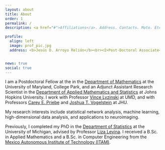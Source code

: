 ```yaml
---
layout: about
title: About
order: 1
permalink: /
description: <a href="#">Affiliations</a>. Address. Contacts. Moto. Etc.

profile:
  align: left
  image: prof_pic.jpg
  address: <b>Jesús D. Arroyo Relión</b><br><I>Post-Doctoral Associate</i><br>University of Maryland<br><i>Adjunct Assistant Research Scientist</i><br>Johns Hopkins University


news: true
social: true
---
```


I am a Postdoctoral Fellow at the in the [Department of Mathematics](https://www-math.umd.edu/) at the University of Maryland, College Park, and an Adjunct Assistant Research Scientist in the [Department of Applied Mathematics and Statistics](https://engineering.jhu.edu/ams/) at Johns Hopkins University. I work with Professor [Vince Lyzinski](https://www.math.umd.edu/~vlyzinsk/) at UMD, and with Professors
[Carey E. Priebe](http://www.ams.jhu.edu/~priebe/) and [Joshua T. Vogelstein](https://jovo.me/) at JHU. 

My research interests include statistical network analysis, machine learning, high-dimensional data analysis, and applications to neuroimaging.

Previously, I completed my PhD in the [Department of Statistics](https://lsa.umich.edu/stats) at the University of Michigan, advised by Professor [Liza Levina](http://dept.stat.lsa.umich.edu/~elevina/). I received a B.Sc. in Applied Mathematics and a B.Sc. in Computer Engineering from the [Mexico Autonomous Institute of Technology (ITAM)](http://www.itam.mx).


